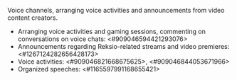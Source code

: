 Voice channels, arranging voice activities and announcements from video content creators.
- Arranging voice activities and gaming sessions, commenting on conversations on voice chats: <#909046594421293076>
- Announcements regarding Reksio-related streams and video premieres: ⁠<#1267124282656428173>
- Voice activities: <#909046821668675625>, <#909046844053671966>
- Organized speeches: <#1165597991168655421>